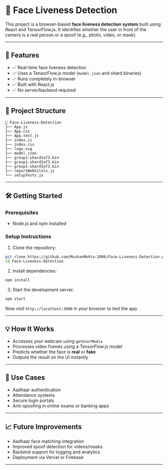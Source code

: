 # 🧠 Face Liveness Detection

This project is a browser-based **face liveness detection system** built using React and TensorFlow.js. It identifies whether the user in front of the camera is a real person or a spoof (e.g., photo, video, or mask).

---

## 🚀 Features

- ✅ Real-time face liveness detection
- ✅ Uses a TensorFlow.js model (`model.json` and shard binaries)
- ✅ Runs completely in-browser
- ✅ Built with React.js
- ✅ No server/backend required

---

## 📂 Project Structure

```
📁 Face-Liveness-Detection
├── App.js
├── App.css
├── App.test.js
├── index.js
├── index.css
├── logo.svg
├── model.json
├── group1-shard1of3.bin
├── group1-shard2of3.bin
├── group1-shard3of3.bin
├── reportWebVitals.js
└── setupTests.js
```

---

## 🛠️ Getting Started

### Prerequisites

- Node.js and npm installed

### Setup Instructions

1. Clone the repository:

```bash
git clone https://github.com/MuskanMehta-2006/Face-Liveness-Detection.git
cd Face-Liveness-Detection
```

2. Install dependencies:

```bash
npm install
```

3. Start the development server:

```bash
npm start
```

Now visit `http://localhost:3000` in your browser to test the app.

---

## 💡 How It Works

- Accesses your webcam using `getUserMedia`
- Processes video frames using a TensorFlow.js model
- Predicts whether the face is **real** or **fake**
- Outputs the result on the UI instantly

---

## 📌 Use Cases

- Aadhaar authentication
- Attendance systems
- Secure login portals
- Anti-spoofing in online exams or banking apps

---

## 📈 Future Improvements

- Aadhaar face matching integration
- Improved spoof detection for videos/masks
- Backend support for logging and analytics
- Deployment via Vercel or Firebase

---

